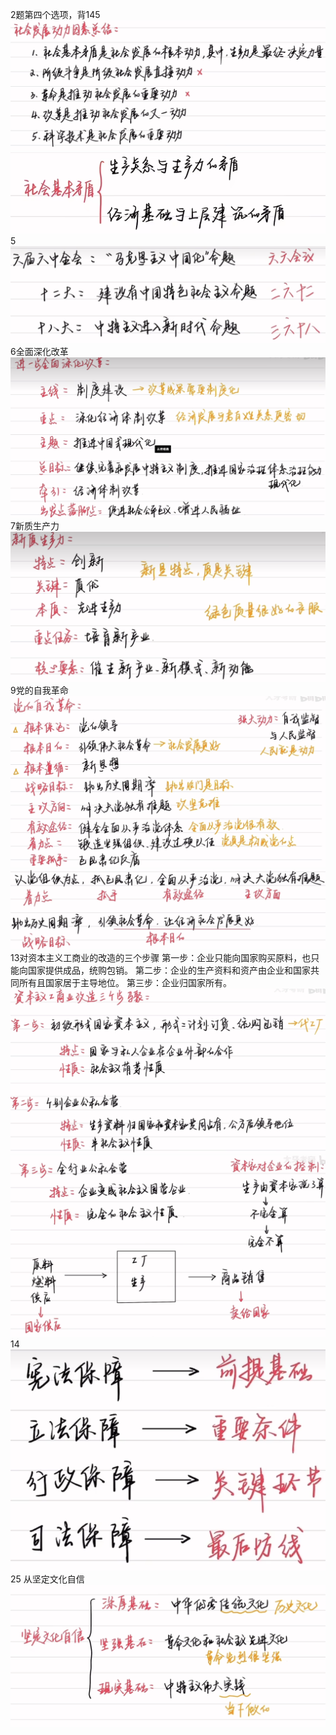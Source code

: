 2题第四个选项，背145
![alt text](image.png)
![alt text](image-1.png)
5
![alt text](image-2.png)
6全面深化改革
![alt text](image-3.png)
7新质生产力
![alt text](image-4.png)
9党的自我革命
![alt text](image-5.png)
![alt text](image-6.png)
13对资本主义工商业的改造的三个步骤
第一步：企业只能向国家购买原料，也只能向国家提供成品，统购包销。
第二步：企业的生产资料和资产由企业和国家共同所有且国家居于主导地位。
第三步：企业归国家所有。
![alt text](image-8.png)
![alt text](image-9.png)
14
![alt text](image-7.png)
25 从坚定文化自信
![alt text](image-10.png)